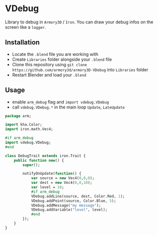 
# VDebug

Library to debug in `Armory3D` / `Iron`. You can draw your debug infos on the screen like a `logger`.

## Installation

- Locate the `.blend` file you are working with
- Create `Libraries` folder alongside your `.blend` file
- Clone this repository using `git clone https://github.com/armory3d/armory3D-VDebug` into `Libraries` folder
- Restart Blender and load your `.blend`

## Usage

* enable `arm_debug` flag and `import vdebug.VDebug`
* call `vdebug.VDebug.*` in the main loop  `Update`, `LateUpdate`

```haxe
package arm;

import kha.Color;
import iron.math.Vec4;

#if arm_debug
import vdebug.VDebug;
#end

class DebugTrait extends iron.Trait {
	public function new() {
		super();

		notifyOnUpdate(function() {
			var source = new Vec4(0,0,0);
			var dest = new Vec4(0,0,10);
			var level = 10;
			#if arm_debug
			VDebug.addLine(source, dest, Color.Red, 1);
			VDebug.addPoint(source, Color.Blue, 5);
			VDebug.addMessage("my message");
			VDebug.addVariable("level", level);
			#end
		});
	}
}
```
 
 

